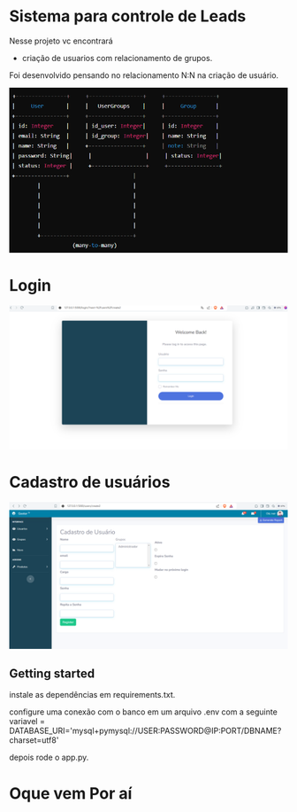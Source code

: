 # Sistema para controle de Leads


Nesse projeto vc encontrará 

 - criação de usuarios com relacionamento de grupos.

Foi desenvolvido pensando no relacionamento N:N na criação de usuário.

![alt text](/img/UML_user.png)

# Login

![alt text](/img/login.png)


# Cadastro de usuários

![alt text](/img/cad_user.png)


## Getting started

instale as dependências em requirements.txt.

configure uma conexão com o banco em um arquivo .env com a seguinte variavel = DATABASE_URI='mysql+pymysql://USER:PASSWORD@IP:PORT/DBNAME?charset=utf8'

depois rode o app.py.


# Oque vem Por aí

